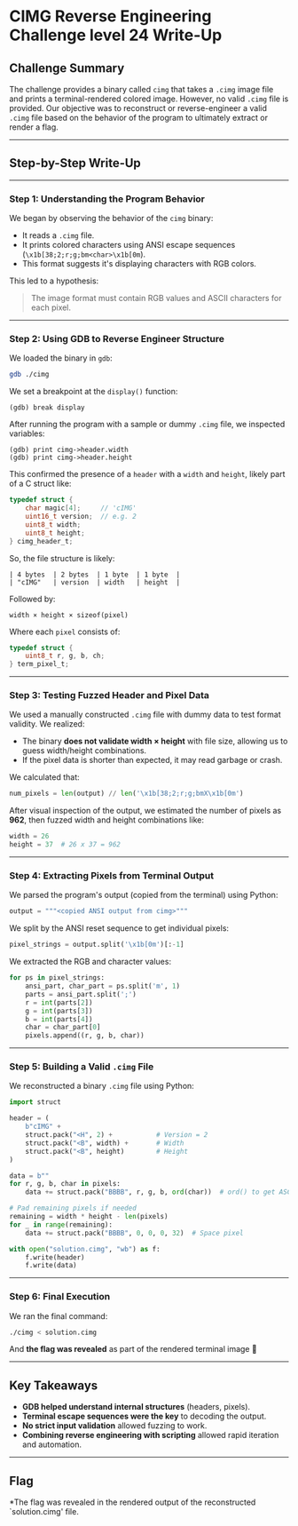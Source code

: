 # CIMG Reverse Engineering Challenge level 24 Write-Up

## Challenge Summary

The challenge provides a binary called `cimg` that takes a `.cimg` image file and prints a terminal-rendered colored image. However, no valid `.cimg` file is provided. Our objective was to reconstruct or reverse-engineer a valid `.cimg` file based on the behavior of the program to ultimately extract or render a flag.

---

## Step-by-Step Write-Up

---

### Step 1: Understanding the Program Behavior

We began by observing the behavior of the `cimg` binary:

* It reads a `.cimg` file.
* It prints colored characters using ANSI escape sequences (`\x1b[38;2;r;g;bm<char>\x1b[0m`).
* This format suggests it's displaying characters with RGB colors.

This led to a hypothesis:

> The image format must contain RGB values and ASCII characters for each pixel.

---

### Step 2: Using GDB to Reverse Engineer Structure

We loaded the binary in `gdb`:

```bash
gdb ./cimg
```

We set a breakpoint at the `display()` function:

```gdb
(gdb) break display
```

After running the program with a sample or dummy `.cimg` file, we inspected variables:

```gdb
(gdb) print cimg->header.width
(gdb) print cimg->header.height
```

This confirmed the presence of a `header` with a `width` and `height`, likely part of a C struct like:

```c
typedef struct {
    char magic[4];     // 'cIMG'
    uint16_t version;  // e.g. 2
    uint8_t width;
    uint8_t height;
} cimg_header_t;
```

So, the file structure is likely:

```
| 4 bytes  | 2 bytes  | 1 byte  | 1 byte  |
| "cIMG"   | version  | width   | height  |
```

Followed by:

```
width × height × sizeof(pixel)
```

Where each `pixel` consists of:

```c
typedef struct {
    uint8_t r, g, b, ch;
} term_pixel_t;
```

---

### Step 3: Testing Fuzzed Header and Pixel Data

We used a manually constructed `.cimg` file with dummy data to test format validity. We realized:

* The binary **does not validate width × height** with file size, allowing us to guess width/height combinations.
* If the pixel data is shorter than expected, it may read garbage or crash.

We calculated that:

```python
num_pixels = len(output) // len('\x1b[38;2;r;g;bmX\x1b[0m')
```

After visual inspection of the output, we estimated the number of pixels as **962**, then fuzzed width and height combinations like:

```python
width = 26
height = 37  # 26 x 37 = 962
```

---

### Step 4: Extracting Pixels from Terminal Output

We parsed the program's output (copied from the terminal) using Python:

```python
output = """<copied ANSI output from cimg>"""
```

We split by the ANSI reset sequence to get individual pixels:

```python
pixel_strings = output.split('\x1b[0m')[:-1]
```

We extracted the RGB and character values:

```python
for ps in pixel_strings:
    ansi_part, char_part = ps.split('m', 1)
    parts = ansi_part.split(';')
    r = int(parts[2])
    g = int(parts[3])
    b = int(parts[4])
    char = char_part[0]
    pixels.append((r, g, b, char))
```

---

### Step 5: Building a Valid `.cimg` File

We reconstructed a binary `.cimg` file using Python:

```python
import struct

header = (
    b"cIMG" +
    struct.pack("<H", 2) +           # Version = 2
    struct.pack("<B", width) +       # Width
    struct.pack("<B", height)        # Height
)

data = b""
for r, g, b, char in pixels:
    data += struct.pack("BBBB", r, g, b, ord(char))  # ord() to get ASCII int

# Pad remaining pixels if needed
remaining = width * height - len(pixels)
for _ in range(remaining):
    data += struct.pack("BBBB", 0, 0, 0, 32)  # Space pixel

with open("solution.cimg", "wb") as f:
    f.write(header)
    f.write(data)
```

---

### Step 6: Final Execution

We ran the final command:

```bash
./cimg < solution.cimg
```

And **the flag was revealed** as part of the rendered terminal image 🎉

---

## Key Takeaways

* **GDB helped understand internal structures** (headers, pixels).
* **Terminal escape sequences were the key** to decoding the output.
* **No strict input validation** allowed fuzzing to work.
* **Combining reverse engineering with scripting** allowed rapid iteration and automation.

---

## Flag

*The flag was revealed in the rendered output of the reconstructed `solution.cimg' file.
